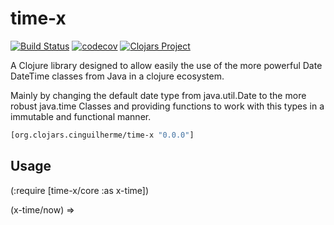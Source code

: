 # time-x
[![Build Status](https://travis-ci.org/cinguilherme/time-x.svg?branch=master)](https://travis-ci.org/cinguilherme/time-x)
[![codecov](https://codecov.io/gh/cinguilherme/time-x/branch/master/graph/badge.svg)](https://codecov.io/gh/cinguilherme/time-x)
[![Clojars Project](https://img.shields.io/clojars/v/org.clojars.cinguilherme/time-x.svg)](https://clojars.org/org.clojars.cinguilherme/time-x)

A Clojure library designed to allow easily the use of the more powerful Date DateTime classes from Java in a clojure ecosystem.

Mainly by changing the default date type from java.util.Date to the more robust java.time Classes and providing functions to work with this types in a immutable and functional manner.

```clj
[org.clojars.cinguilherme/time-x "0.0.0"]
```

## Usage

(:require [time-x/core :as x-time])

(x-time/now) => 
